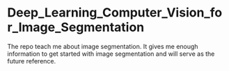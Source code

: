 # Deep_Learning_Computer_Vision_for_Image_Segmentation
The repo teach me about image segmentation. It gives me enough information to get started with image segmentation and will serve as the future reference. 
